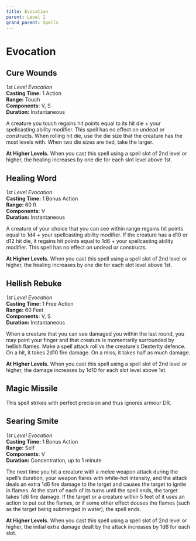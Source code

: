 ```yaml
---
title: Evocation
parent: Level 1
grand_parent: Spells
---
```


# Evocation

## Cure Wounds
*1st Level Evocation*<br>
**Casting Time:** 1 Action<br>
**Range:** Touch<br>
**Components:** V, S<br>
**Duration:** Instantaneous

A creature you touch regains hit points equal to its hit die + your spellcasting ability modifier. This spell has no effect on undead or constructs. When rolling hit die, use the die size that the creature has the most levels with. When two die sizes are tied, take the larger.

**At Higher Levels.** When you cast this spell using a spell slot of 2nd level or higher, the healing increases by one die for each slot level above 1st.

## Healing Word
*1st Level Evocation*<br>
**Casting Time:** 1 Bonus Action<br>
**Range:** 60 ft<br>
**Components:** V<br>
**Duration:** Instantaneous

A creature of your choice that you can see within range regains hit points equal to 1d4 + your spellcasting ability modifier. If the creature has a d10 or d12 hit die, it regains hit points equal to 1d6 + your spellcasting ability modifier. This spell has no effect on undead or constructs.

**At Higher Levels.** When you cast this spell using a spell slot of 2nd level or higher, the healing increases by one die for each slot level above 1st.

## Hellish Rebuke
*1st Level Evocation*<br>
**Casting Time:** 1 Free Action<br>
**Range:** 60 Feet<br>
**Components:** V, S<br>
**Duration:** Instantaneous

When a creature that you can see damaged you within the last round, you may point your finger and that creature is momentarily surrounded by hellish flames. Make a spell attack roll vs the creature's Dexterity defence. On a hit, it takes 2d10 fire damage. On a miss, it takes half as much damage.

**At Higher Levels.** When you cast this spell using a spell slot of 2nd level or higher, the damage increases by 1d10 for each slot level above 1st.

## Magic Missile
This spell strikes with perfect precision and thus ignores armour DR.

## Searing Smite
*1st Level Evocation*<br>
**Casting Time:** 1 Bonus Action<br>
**Range:** Self<br>
**Components:** V<br>
**Duration:** Concentration, up to 1 minute

The next time you hit a creature with a melee weapon attack during the spell’s duration, your weapon flares with white-hot intensity, and the attack deals an extra 1d6 fire damage to the target and causes the target to ignite in flames. At the start of each of its turns until the spell ends, the target takes 1d6 fire damage. If the target or a creature within 5 feet of it uses an action to put out the flames, or if some other effect douses the flames (such as the target being submerged in water), the spell ends.

**At Higher Levels.** When you cast this spell using a spell slot of 2nd level or higher, the initial extra damage dealt by the attack increases by 1d6 for each slot.
